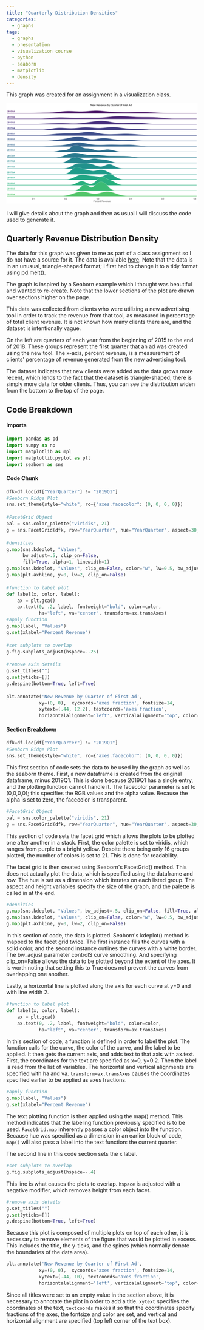 ```yaml
---
title: "Quarterly Distribution Densities"
categories:
  - graphs
tags:
  - graphs
  - presentation
  - visualization course
  - python
  - seaborn
  - matplotlib
  - density
---
```


This graph was created for an assignment in a visualization class.

<img src="/assets/images/2-30-20-graphs/densities.png"/>

I will give details about the graph and then as usual I will discuss the code used to generate it.


## Quarterly Revenue Distribution Density

The data for this graph was given to me as part of a class assignment so I do not have a source for it. The data is available <a id="raw-url" href="/assets/images/2-30-20-graphs/case_study_3_-_new_ad_revenue.xlsx">here</a>. Note that the data is in an unusual, triangle-shaped format; I first had to change it to a tidy format using pd.melt().

The graph is inspired by a Seaborn example which I thought was beautiful and wanted to re-create. Note that the lower sections of the plot are drawn over sections higher on the page.

This data was collected from clients who were utilizing a new advertising tool in order to track the revenue from that tool, as measured in percentage of total client revenue. It is not known how many clients there are, and the dataset is intentionally vague. 

On the left are quarters of each year from the beginning of 2015 to the end of 2018. These groups represent the first quarter that an ad was created using the new tool. The x-axis, percent revenue, is a measurement of clients' percentage of revenue generated from the new advertising tool.

The dataset indicates that new clients were added as the data grows more recent, which lends to the fact that the dataset is triangle-shaped; there is simply more data for older clients. Thus, you can see the distribution widen from the bottom to the top of the page.

## Code Breakdown

#### Imports
```python
import pandas as pd
import numpy as np
import matplotlib as mpl
import matplotlib.pyplot as plt
import seaborn as sns
```

#### Code Chunk

```python
dfk=df.loc[df["YearQuarter"] != "2019Q1"]
#Seaborn Ridge Plot
sns.set_theme(style="white", rc={"axes.facecolor": (0, 0, 0, 0)})

#FacetGrid Object
pal = sns.color_palette("viridis", 21)
g = sns.FacetGrid(dfk, row="YearQuarter", hue="YearQuarter", aspect=30, height=.5, palette=pal)

#densities
g.map(sns.kdeplot, "Values",
      bw_adjust=.5, clip_on=False,
      fill=True, alpha=1, linewidth=1)
g.map(sns.kdeplot, "Values", clip_on=False, color="w", lw=0.5, bw_adjust=.5)
g.map(plt.axhline, y=0, lw=2, clip_on=False)

#function to label plot
def label(x, color, label):
    ax = plt.gca()
    ax.text(0, .2, label, fontweight="bold", color=color,
            ha="left", va="center", transform=ax.transAxes)
#apply function
g.map(label, "Values")
g.set(xlabel="Percent Revenue")

#set subplots to overlap
g.fig.subplots_adjust(hspace=-.25)

#remove axis details
g.set_titles("")
g.set(yticks=[])
g.despine(bottom=True, left=True)

plt.annotate('New Revenue by Quarter of First Ad',
            xy=(0, 0),  xycoords='axes fraction', fontsize=14,
            xytext=(.44, 12.2), textcoords='axes fraction',
            horizontalalignment='left', verticalalignment='top', color='black')
```

#### Section Breakdown

```python
dfk=df.loc[df["YearQuarter"] != "2019Q1"]
#Seaborn Ridge Plot
sns.set_theme(style="white", rc={"axes.facecolor": (0, 0, 0, 0)})
```

This first section of code sets the data to be used by the graph as well as the seaborn theme. First, a new dataframe is created from the original dataframe, minus 2019Q1. This is done because 2019Q1 has a single entry, and the plotting function cannot handle it. The facecolor parameter is set to (0,0,0,0); this specifies the RGB values and the alpha value. Because the alpha is set to zero, the facecolor is transparent.

```python
#FacetGrid Object
pal = sns.color_palette("viridis", 21)
g = sns.FacetGrid(dfk, row="YearQuarter", hue="YearQuarter", aspect=30, height=.5, palette=pal)
```

This section of code sets the facet grid which allows the plots to be plotted one after another in a stack. First, the color palette is set to viridis, which ranges from purple to a bright yellow. Despite there being only 16 groups plotted, the number of colors is set to 21. This is done for readability.

The facet grid is then created using Seaborn's FacetGrid() method. This does not actually plot the data, which is specified using the dataframe and row. The hue is set as a dimension which iterates on each listed group. The aspect and height variables specify the size of the graph, and the palette is called in at the end.

```python
#densities
g.map(sns.kdeplot, "Values", bw_adjust=.5, clip_on=False, fill=True, alpha=1, linewidth=1)
g.map(sns.kdeplot, "Values", clip_on=False, color="w", lw=0.5, bw_adjust=.5)
g.map(plt.axhline, y=0, lw=2, clip_on=False)
```

In this section of code, the data is plotted. Seaborn's kdeplot() method is mapped to the facet grid twice. The first instance fills the curves with a solid color, and the second instance outlines the curves with a white border. The bw_adjust parameter controlS curve smoothing. And specifying clip_on=False allows the data to be plotted beyond the extent of the axes. It is worth noting that setting this to True does not prevent the curves from overlapping one another.

Lastly, a horizontal line is plotted along the axis for each curve at y=0 and with line width 2.

```python
#function to label plot
def label(x, color, label):
    ax = plt.gca()
    ax.text(0, .2, label, fontweight="bold", color=color,
            ha="left", va="center", transform=ax.transAxes)
```

In this section of code, a function is defined in order to label the plot. The function calls for the curve, the color of the curve, and the label to be applied. It then gets the current axis, and adds text to that axis with ax.text. First, the coordinates for the text are specified as x=0, y=0.2. Then the label is read from the list of variables. The horizontal and vertical alignments are specified with ha and va. `transform=ax.transAxes` causes the coordinates specified earlier to be applied as axes fractions.

```python
#apply function
g.map(label, "Values")
g.set(xlabel="Percent Revenue")
```

The text plotting function is then applied using the map() method. This method indicates that the labeling function previously specified is to be used. `FacetGrid.map` inherently passes a color object into the function. Because hue was specified as a dimension in an earlier block of code, `map()` will also pass a label into the text function: the current quarter.

The second line in this code section sets the x label.

```python
#set subplots to overlap
g.fig.subplots_adjust(hspace=-.4)
```

This line is what causes the plots to overlap. `hspace` is adjusted with a negative modifier, which removes height from each facet.


```python
#remove axis details
g.set_titles("")
g.set(yticks=[])
g.despine(bottom=True, left=True)
```

Because this plot is composed of multiple plots on top of each other, it is necessary to remove elements of the figure that would be plotted in excess. This includes the title, the y-ticks, and the spines (which normally denote the boundaries of the data area).

```python
plt.annotate('New Revenue by Quarter of First Ad',
            xy=(0, 0),  xycoords='axes fraction', fontsize=14,
            xytext=(.44, 10), textcoords='axes fraction',
            horizontalalignment='left', verticalalignment='top', color='black')
```

Since all titles were set to an empty value in the section above, it is necessary to annotate the plot in order to add a title. `xytext` specifies the coordinates of the text, `textcoords` makes it so that the coordinates specify fractions of the axes, the fontsize and color are set, and vertical and horizontal alignment are specified (top left corner of the text box).